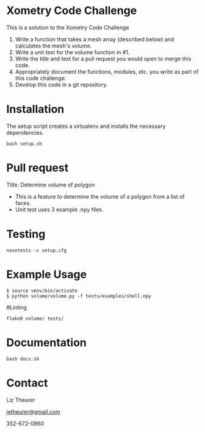 # Xometry Code Challenge
This is a solution to the Xometry Code Challenge

1. Write a function that takes a mesh array (described below) and calculates the mesh's volume.
2. Write a unit test for the volume function in #1.
3. Write the title and text for a pull request you would open to merge this code.
4. Appropriately document the functions, modules, etc. you write as part of this code challenge.
5. Develop this code in a git repository.

# Installation

The setup script creates a virtualenv and installs the necessary dependencies.
```
bash setup.sh
```

# Pull request
Title: Determine volume of polygon
* This is a feature to determine the volume of a polygon from a list of faces.
* Unit test uses 3 example .npy files.

# Testing
```
nosetests -c setup.cfg
```

# Example Usage
```
$ source venv/bin/activate
$ python volume/volume.py -f tests/examples/shell.npy
```

#Linting

```
flake8 volume/ tests/
```

# Documentation
```
bash docs.sh
```

# Contact

Liz Theurer

jetheurer@gmail.com

352-672-0860
